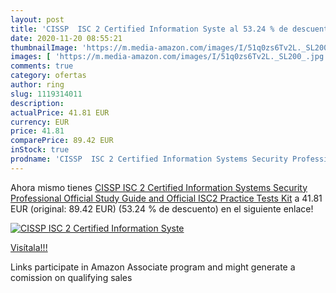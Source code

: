 ```yaml
---
layout: post
title: 'CISSP  ISC 2 Certified Information Syste al 53.24 % de descuento'
date: 2020-11-20 08:55:21
thumbnailImage: 'https://m.media-amazon.com/images/I/51q0zs6Tv2L._SL200_.jpg'
images: [ 'https://m.media-amazon.com/images/I/51q0zs6Tv2L._SL200_.jpg' ]
comments: true
category: ofertas
author: ring
slug: 1119314011
description:
actualPrice: 41.81 EUR
currency: EUR
price: 41.81
comparePrice: 89.42 EUR
inStock: true
prodname: 'CISSP  ISC 2 Certified Information Systems Security Professional Official Study Guide and Official ISC2 Practice Tests Kit'
---
```


Ahora mismo tienes [CISSP  ISC 2 Certified Information Systems Security Professional Official Study Guide and Official ISC2 Practice Tests Kit](https://www.amazon.es/dp/1119314011/?tag=tolees-21) a 41.81 EUR (original: 89.42 EUR) (53.24 %  de descuento) en el siguiente enlace!

[![CISSP  ISC 2 Certified Information Syste](https://m.media-amazon.com/images/I/51q0zs6Tv2L._SL200_.jpg)](https://www.amazon.es/dp/1119314011/?tag=tolees-21)

[Visítala!!!](https://www.amazon.es/dp/1119314011/?tag=tolees-21)

Links participate in Amazon Associate program and might generate a comission on qualifying sales
